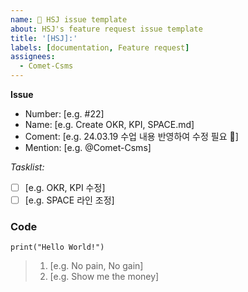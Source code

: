 ```yaml
---
name: 🍖 HSJ issue template
about: HSJ's feature request issue template
title: '[HSJ]:'
labels: [documentation, Feature request]
assignees: 
  - Comet-Csms
---
```


**Issue**
- Number: [e.g. #22]
- Name: [e.g. Create OKR, KPI, SPACE.md]
- Coment: [e.g. 24.03.19 수업 내용 반영하여 수정 필요 🍖]
- Mention: [e.g. @Comet-Csms]

_Tasklist:_
- [ ] [e.g. OKR, KPI 수정]
- [ ] [e.g. SPACE 라인 조정]

### Code
```[e.g. Python]
print("Hello World!")
```

> 1. [e.g. No pain, No gain]
> 2. [e.g. Show me the money]

<!-- End -->
